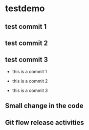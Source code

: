 # testdemo

## test commit 1

## test commit 2

## test commit 3

- this is a commit 1

- this is a commit 2

- this is a commit 3

## Small change in the code

## Git flow release activities
